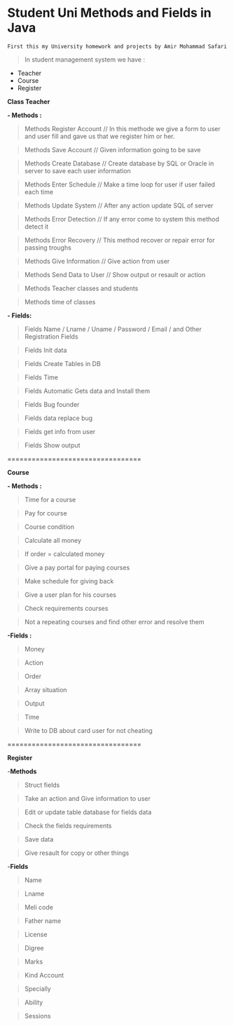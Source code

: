 # Student Uni Methods and Fields in Java

    First this my University homework and projects by Amir Mohammad Safari

>In student management system we have :

- Teacher
- Course
- Register 


**Class Teacher**

**- Methods :**

>Methods Register Account   // In this methode we give a form to user and user fill and gave us that we register him or her.

>Methods Save Account  // Given information going to be save

>Methods Create Database // Create database by SQL or Oracle in server to save each user information 

>Methods Enter Schedule  // Make a time loop for user if user failed each time

>Methods Update System // After any action update SQL of server

>Methods Error Detection // If any error come to system this method detect it

>Methods Error Recovery // This method recover or repair error for passing troughs 

>Methods Give Information // Give action from user

>Methods Send Data to User // Show output or resault or action

>Methods Teacher classes and students

>Methods time of classes


**- Fields:**

>Fields Name / Lname / Uname / Password / Email / and Other Registration Fields

>Fields Init data

>Fields Create Tables in DB

>Fields Time

>Fields Automatic Gets data and Install them

>Fields Bug founder

>Fields data replace bug

>Fields get info from user

>Fields Show output 

=================================

**Course**

**- Methods :**

>Time for a course 

>Pay for course

>Course condition 

>Calculate all money 

>If order = calculated money

>Give a pay portal for paying courses

>Make schedule for giving back

>Give a user plan for his courses

>Check requirements courses

>Not a repeating courses and find other error and resolve them


**-Fields :**

>Money

>Action 

>Order

>Array situation 

>Output 

>Time

>Write to DB about card user for not cheating 

=================================

**Register**

-**Methods**

>Struct fields 

>Take an action and Give information to user

>Edit or update table database for fields data

>Check the fields requirements 

>Save data

>Give resault for copy or other things


-**Fields**

>Name

>Lname

>Meli code

>Father name

>License 

>Digree

>Marks

>Kind Account 

>Specially 

>Ability 

>Sessions